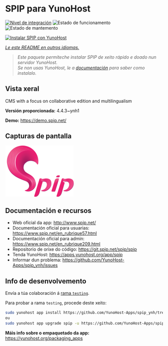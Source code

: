 <!--
NOTA: Este README foi creado automáticamente por <https://github.com/YunoHost/apps/tree/master/tools/readme_generator>
NON debe editarse manualmente.
-->

# SPIP para YunoHost

[![Nivel de integración](https://apps.yunohost.org/badge/integration/spip)](https://ci-apps.yunohost.org/ci/apps/spip/)
![Estado de funcionamento](https://apps.yunohost.org/badge/state/spip)
![Estado de mantemento](https://apps.yunohost.org/badge/maintained/spip)

[![Instalar SPIP con YunoHost](https://install-app.yunohost.org/install-with-yunohost.svg)](https://install-app.yunohost.org/?app=spip)

*[Le este README en outros idiomas.](./ALL_README.md)*

> *Este paquete permíteche instalar SPIP de xeito rápido e doado nun servidor YunoHost.*  
> *Se non usas YunoHost, le a [documentación](https://yunohost.org/install) para saber como instalalo.*

## Vista xeral

CMS with a focus on collaborative edition and multilingualism

**Versión proporcionada:** 4.4.3~ynh1

**Demo:** <https://demo.spip.net/>

## Capturas de pantalla

![Captura de pantalla de SPIP](./doc/screenshots/220px-Logo_SPIP.png)

## Documentación e recursos

- Web oficial da app: <http://www.spip.net/>
- Documentación oficial para usuarias: <https://www.spip.net/en_rubrique57.html>
- Documentación oficial para admin: <https://www.spip.net/en_rubrique209.html>
- Repositorio de orixe do código: <https://git.spip.net/spip/spip>
- Tenda YunoHost: <https://apps.yunohost.org/app/spip>
- Informar dun problema: <https://github.com/YunoHost-Apps/spip_ynh/issues>

## Info de desenvolvemento

Envía a túa colaboración á [rama `testing`](https://github.com/YunoHost-Apps/spip_ynh/tree/testing).

Para probar a rama `testing`, procede deste xeito:

```bash
sudo yunohost app install https://github.com/YunoHost-Apps/spip_ynh/tree/testing --debug
ou
sudo yunohost app upgrade spip -u https://github.com/YunoHost-Apps/spip_ynh/tree/testing --debug
```

**Máis info sobre o empaquetado da app:** <https://yunohost.org/packaging_apps>
